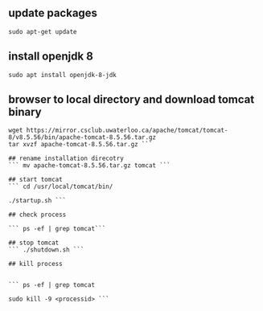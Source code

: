 

## update packages

``` sudo apt-get update ```

## install openjdk 8

``` sudo apt install openjdk-8-jdk ```

## browser to local directory and download tomcat binary

``` cd /usr/local/
wget https://mirror.csclub.uwaterloo.ca/apache/tomcat/tomcat-8/v8.5.56/bin/apache-tomcat-8.5.56.tar.gz
tar xvzf apache-tomcat-8.5.56.tar.gz ```

## rename installation direcotry
``` mv apache-tomcat-8.5.56.tar.gz tomcat ```

## start tomcat
``` cd /usr/local/tomcat/bin/

./startup.sh ```

## check process 

``` ps -ef | grep tomcat```

## stop tomcat 
``` ./shutdown.sh ```

## kill process 


``` ps -ef | grep tomcat

sudo kill -9 <processid> ```
